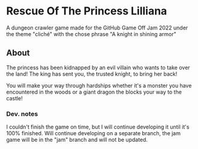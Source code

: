 # Rescue Of The Princess Lilliana
A dungeon crawler game made for the GitHub Game Off Jam 2022 under the theme "cliché" with the chose phrase "A knight in shining armor"

## About
The princess has been kidnapped by an evil villain who wants to take over the land! The king has sent you, the trusted knight, to bring her back!

You will make your way through hardships whether it's a monster you have encountered in the woods or a giant dragon the blocks your way to the castle!

### Dev. notes
I couldn't finish the game on time, but I will continue developing it until it's 100% finished.
Will continue developing on a separate branch, the jam game will be in the "jam" branch and will not be updated.
